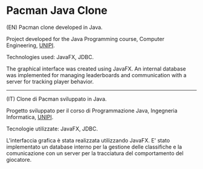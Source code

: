 # Pacman Java Clone
(EN) Pacman clone developed in Java.

Project developed for the Java Programming course, Computer Engineering, [UNIPI](https://github.com/Unipisa).

Technologies used: JavaFX, JDBC.

The graphical interface was created using JavaFX.
An internal database was implemented for managing leaderboards and communication with a server for tracking player behavior.

____________________________________________________________________________________________________________________________
(IT) Clone di Pacman sviluppato in Java.

Progetto sviluppato per il corso di Programmazione Java, Ingegneria Informatica, [UNIPI](https://github.com/Unipisa). 

Tecnologie utilizzate: JavaFX, JDBC.

L'interfaccia grafica è stata realizzata utilizzando JavaFX. 
E' stato implementato un database interno per la gestione delle classifiche e la comunicazione con un server per la tracciatura del comportamento del giocatore.
